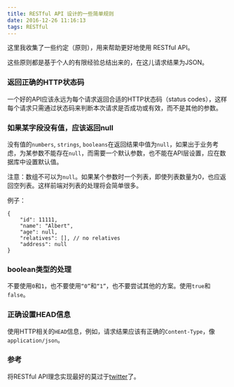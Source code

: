 ```yaml
---
title: RESTful API 设计的一些简单规则
date: 2016-12-26 11:16:13
tags: RESTful
---
```


这里我收集了一些约定（原则），用来帮助更好地使用 RESTful API。

这些原则都是基于个人的有限经验总结出来的，在这儿请求结果为JSON。

### 返回正确的HTTP状态码

一个好的API应该永远为每个请求返回合适的HTTP状态码（status codes），这样每个请求只需通过状态码来判断本次请求是否成功或有效，而不是其他的参数。

### 如果某字段没有值，应该返回null

没有值的`numbers`, `strings`, `booleans`在返回结果中值为`null`，如果出于业务考虑，为某参数不能存在`null`，而需要一个默认参数，也不能在API层设置，应在数据库中设置默认值。

注意：数组不可以为`null`。如果某个参数时一个列表，即使列表数量为0，也应返回空列表。这样前端对列表的处理将会简单很多。

例子：

```
{
    "id": 11111,
    "name": "Albert",
    "age": null,
    "relatives": [], // no relatives
    "address": null
}
```
###  boolean类型的处理

不要使用`0`和`1`，也不要使用`“0”`和`“1”`，也不要尝试其他的方案。使用`true`和`false`。

### 正确设置HEAD信息

使用HTTP相关的`HEAD`信息，例如，请求结果应该有正确的`Content-Type`，像`application/json`。

### 参考 

将RESTful API理念实现最好的莫过于[twitter](https://dev.twitter.com/rest/public)了。




